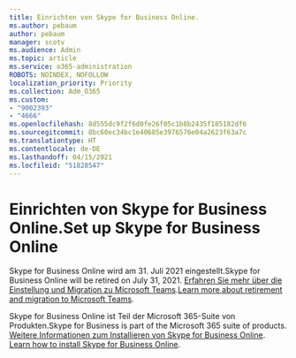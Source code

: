 ```yaml
---
title: Einrichten von Skype for Business Online.
ms.author: pebaum
author: pebaum
manager: scotv
ms.audience: Admin
ms.topic: article
ms.service: o365-administration
ROBOTS: NOINDEX, NOFOLLOW
localization_priority: Priority
ms.collection: Adm_O365
ms.custom:
- "9002393"
- "4666"
ms.openlocfilehash: 8d555dc9f2f6d0fe26f05c1b8b2435f185182df6
ms.sourcegitcommit: 8bc60ec34bc1e40685e3976576e04a2623f63a7c
ms.translationtype: HT
ms.contentlocale: de-DE
ms.lasthandoff: 04/15/2021
ms.locfileid: "51828547"
---
```

# <a name="set-up-skype-for-business-online"></a><span data-ttu-id="77ef5-102">Einrichten von Skype for Business Online.</span><span class="sxs-lookup"><span data-stu-id="77ef5-102">Set up Skype for Business Online</span></span>

<span data-ttu-id="77ef5-103">Skype for Business Online wird am 31. Juli 2021 eingestellt.</span><span class="sxs-lookup"><span data-stu-id="77ef5-103">Skype for Business Online will be retired on July 31, 2021.</span></span> <span data-ttu-id="77ef5-104">[Erfahren Sie mehr über die Einstellung und Migration zu Microsoft Teams](https://docs.microsoft.com/microsoftteams/skype-for-business-online-retirement).</span><span class="sxs-lookup"><span data-stu-id="77ef5-104">[Learn more about retirement and migration to Microsoft Teams](https://docs.microsoft.com/microsoftteams/skype-for-business-online-retirement).</span></span>

<span data-ttu-id="77ef5-105">Skype for Business Online ist Teil der Microsoft 365-Suite von Produkten.</span><span class="sxs-lookup"><span data-stu-id="77ef5-105">Skype for Business is part of the Microsoft 365 suite of products.</span></span> <span data-ttu-id="77ef5-106">[Weitere Informationen zum Installieren von Skype for Business Online](https://support.office.com/article/Install-Skype-for-Business-Online-8a618bc4-3fc8-4d5f-9d62-cf93a0494800). </span><span class="sxs-lookup"><span data-stu-id="77ef5-106">[Learn how to install Skype for Business Online](https://support.office.com/article/Install-Skype-for-Business-Online-8a618bc4-3fc8-4d5f-9d62-cf93a0494800).</span></span>

